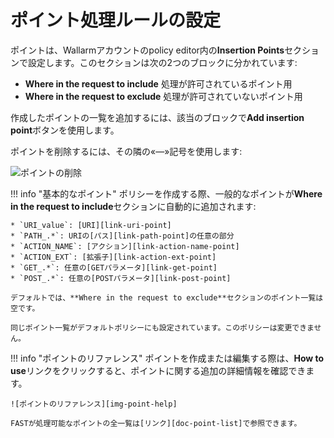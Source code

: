 [img-remove-point]:         ../../../images/fast/operations/common/test-policy/policy-editor/remove-point.png         
[img-point-help]:           ../../../images/fast/operations/common/test-policy/policy-editor/point-help.png                

[link-get-point]:           ../../dsl/points/parsers/http.md#get-filter
[link-post-point]:          ../../dsl/points/parsers/http.md#post-filter
[link-path-point]:          ../../dsl/points/parsers/http.md#path-filter
[link-action-name-point]:   ../../dsl/points/parsers/http.md#action_name-filter
[link-action-ext-point]:    ../../dsl/points/parsers/http.md#action_ext-filter
[link-uri-point]:           ../../dsl/points/parsers/http.md#uri-filter

[doc-point-list]:           ../../dsl/points/parsers.md

# ポイント処理ルールの設定

ポイントは、Wallarmアカウントのpolicy editor内の**Insertion Points**セクションで設定します。このセクションは次の2つのブロックに分かれています:

* **Where in the request to include** 処理が許可されているポイント用
* **Where in the request to exclude** 処理が許可されていないポイント用

作成したポイントの一覧を追加するには、該当のブロックで**Add insertion point**ボタンを使用します。

ポイントを削除するには、その隣の«—»記号を使用します:

![ポイントの削除][img-remove-point]

!!! info "基本的なポイント"
    ポリシーを作成する際、一般的なポイントが**Where in the request to include**セクションに自動的に追加されます:

    * `URI_value`: [URI][link-uri-point]
    * `PATH_.*`: URIの[パス][link-path-point]の任意の部分
    * `ACTION_NAME`: [アクション][link-action-name-point]
    * `ACTION_EXT`: [拡張子][link-action-ext-point]
    * `GET_.*`: 任意の[GETパラメータ][link-get-point]
    * `POST_.*`: 任意の[POSTパラメータ][link-post-point]
    
    デフォルトでは、**Where in the request to exclude**セクションのポイント一覧は空です。

    同じポイント一覧がデフォルトポリシーにも設定されています。このポリシーは変更できません。

 
!!! info "ポイントのリファレンス"
    ポイントを作成または編集する際は、**How to use**リンクをクリックすると、ポイントに関する追加の詳細情報を確認できます。

    ![ポイントのリファレンス][img-point-help]

    FASTが処理可能なポイントの全一覧は[リンク][doc-point-list]で参照できます。